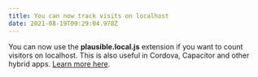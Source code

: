 ```yaml
---
title: You can now track visits on localhost
date: 2021-08-19T09:29:04.978Z
---
```

You can now use the **plausible.local.js** extension if you want to count visitors on localhost. This is also useful in Cordova, Capacitor and other hybrid apps. [Learn more here](https://plausible.io/docs/script-extensions).
